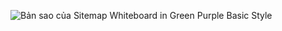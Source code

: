 
![Bản sao của Sitemap Whiteboard in Green Purple Basic Style](https://github.com/mongquamonNT106/DoAnWeb/assets/147973724/242568ec-bcd8-4676-84e6-fbb13ce65a58)
